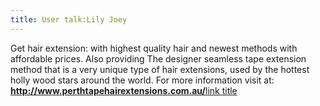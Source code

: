```yaml
---
title: User talk:Lily Joey
---
```


Get hair extension: with highest quality hair and newest methods with
affordable prices. Also providing The designer seamless tape extension
method that is a very unique type of hair extensions, used by the
hottest holly wood stars around the world. For more information visit
at: **<http://www.perthtapehairextensions.com.au/>**[link
title](http://www.example.com)
